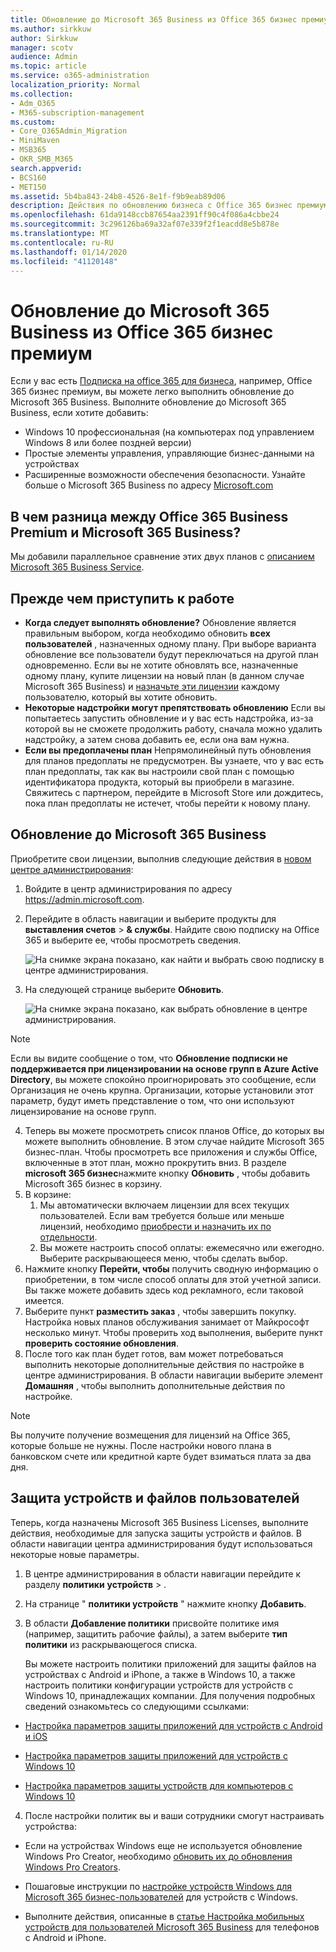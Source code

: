 ```yaml
---
title: Обновление до Microsoft 365 Business из Office 365 бизнес премиум
ms.author: sirkkuw
author: Sirkkuw
manager: scotv
audience: Admin
ms.topic: article
ms.service: o365-administration
localization_priority: Normal
ms.collection:
- Adm_O365
- M365-subscription-management
ms.custom:
- Core_O365Admin_Migration
- MiniMaven
- MSB365
- OKR_SMB_M365
search.appverid:
- BCS160
- MET150
ms.assetid: 5b4ba843-24b8-4526-8e1f-f9b9eab89d06
description: Действия по обновлению бизнеса с Office 365 бизнес премиум до Microsoft 365 бизнес.
ms.openlocfilehash: 61da9148ccb87654aa2391ff90c4f086a4cbbe24
ms.sourcegitcommit: 3c296126ba69a32af07e339f2f1eacdd8e5b878e
ms.translationtype: MT
ms.contentlocale: ru-RU
ms.lasthandoff: 01/14/2020
ms.locfileid: "41120148"
---
```

# <a name="upgrade-to-microsoft-365-business-from-office-365-business-premium"></a>Обновление до Microsoft 365 Business из Office 365 бизнес премиум

Если у вас есть [Подписка на office 365 для бизнеса](https://products.office.com/compare-all-microsoft-office-products-4-column?activetab=tab:primaryr2), например, Office 365 бизнес премиум, вы можете легко выполнить обновление до Microsoft 365 Business. Выполните обновление до Microsoft 365 Business, если хотите добавить: 
- Windows 10 профессиональная (на компьютерах под управлением Windows 8 или более поздней версии)
- Простые элементы управления, управляющие бизнес-данными на устройствах
- Расширенные возможности обеспечения безопасности.
Узнайте больше о Microsoft 365 Business по адресу [Microsoft.com](https://www.microsoft.com/microsoft-365/business)

## <a name="whats-the-difference-between-office-365-business-premium-and-microsoft-365-business"></a>В чем разница между Office 365 Business Premium и Microsoft 365 Business?
Мы добавили параллельное сравнение этих двух планов с [описанием Microsoft 365 Business Service](https://docs.microsoft.com/office365/servicedescriptions/microsoft-365-service-descriptions/microsoft-365-business-service-description). 

## <a name="before-you-get-started"></a>Прежде чем приступить к работе

- **Когда следует выполнять обновление?** Обновление является правильным выбором, когда необходимо обновить **всех пользователей** , назначенных одному плану. При выборе варианта обновление все пользователи будут переключаться на другой план одновременно. Если вы не хотите обновлять все, назначенные одному плану, купите лицензии на новый план (в данном случае Microsoft 365 Business) и [назначьте эти лицензии](https://docs.microsoft.com/office365/admin/manage/assign-licenses-to-users) каждому пользователю, который вы хотите обновить. 
- **Некоторые надстройки могут препятствовать обновлению** Если вы попытаетесь запустить обновление и у вас есть надстройка, из-за которой вы не сможете продолжить работу, сначала можно удалить надстройку, а затем снова добавить ее, если она вам нужна. 
- **Если вы предоплачены план** Непрямолинейный путь обновления для планов предоплаты не предусмотрен. Вы узнаете, что у вас есть план предоплаты, так как вы настроили свой план с помощью идентификатора продукта, который вы приобрели в магазине. Свяжитесь с партнером, перейдите в Microsoft Store или дождитесь, пока план предоплаты не истечет, чтобы перейти к новому плану.

## <a name="upgrade-to-microsoft-365-business"></a>Обновление до Microsoft 365 Business
Приобретите свои лицензии, выполнив следующие действия в [новом центре администрирования](https://docs.microsoft.com/office365/admin/microsoft-365-admin-center-preview):
1. Войдите в центр администрирования по адресу <a href="https://go.microsoft.com/fwlink/p/?linkid=837890" target="_blank">https://admin.microsoft.com</a>.
2. Перейдите в область навигации и выберите продукты для **выставления счетов** \> **& службы**. Найдите свою подписку на Office 365 и выберите ее, чтобы просмотреть сведения. 

    ![На снимке экрана показано, как найти и выбрать свою подписку в центре администрирования.](media/FindYourSubscription.png)

3. На следующей странице выберите **Обновить**. 

      ![На снимке экрана показано, как выбрать обновление в центре администрирования.](media/SelectUpgrade.png)

  > [!NOTE]
  > Если вы видите сообщение о том, что **Обновление подписки не поддерживается при лицензировании на основе групп в Azure Active Directory**, вы можете спокойно проигнорировать это сообщение, если Организация не очень крупна. Организации, которые установили этот параметр, будут иметь представление о том, что они используют лицензирование на основе групп.

4. Теперь вы можете просмотреть список планов Office, до которых вы можете выполнить обновление. В этом случае найдите Microsoft 365 бизнес-план. Чтобы просмотреть все приложения и службы Office, включенные в этот план, можно прокрутить вниз. В разделе **microsoft 365 бизнес**нажмите кнопку **Обновить** , чтобы добавить Microsoft 365 бизнес в корзину.
5. В корзине:
    1. Мы автоматически включаем лицензии для всех текущих пользователей. Если вам требуется больше или меньше лицензий, необходимо [приобрести и назначить их по отдельности](https://docs.microsoft.com/office365/admin/manage/assign-licenses-to-users).  
    2. Вы можете настроить способ оплаты: ежемесячно или ежегодно. Выберите раскрывающееся меню, чтобы сделать выбор.
6. Нажмите кнопку **Перейти, чтобы** получить сводную информацию о приобретении, в том числе способ оплаты для этой учетной записи. Вы также можете добавить здесь код рекламного, если таковой имеется.
7. Выберите пункт **разместить заказ** , чтобы завершить покупку.
Настройка новых планов обслуживания занимает от Майкрософт несколько минут. Чтобы проверить ход выполнения, выберите пункт **проверить состояние обновления**. 
1. После того как план будет готов, вам может потребоваться выполнить некоторые дополнительные действия по настройке в центре администрирования. В области навигации выберите элемент **Домашняя** , чтобы выполнить дополнительные действия по настройке.

> [!NOTE]
> Вы получите получение возмещения для лицензий на Office 365, которые больше не нужны. После настройки нового плана в банковском счете или кредитной карте будет взиматься плата за два дня.
  
## <a name="protect-user-devices-and-files"></a>Защита устройств и файлов пользователей

Теперь, когда назначены Microsoft 365 Business Licenses, выполните действия, необходимые для запуска защиты устройств и файлов. В области навигации центра администрирования будут использоваться некоторые новые параметры.
  
1. В центре администрирования в области навигации перейдите к разделу **политики** **устройств** \> .
    
2. На странице " **политики устройств** " нажмите кнопку **Добавить**.
    
3. В области **Добавление политики** присвойте политике имя (например, защитить рабочие файлы), а затем выберите **тип политики** из раскрывающегося списка. 
    
    Вы можете настроить политики приложений для защиты файлов на устройствах с Android и iPhone, а также в Windows 10, а также настроить политики конфигурации устройств для устройств с Windows 10, принадлежащих компании. Для получения подробных сведений ознакомьтесь со следующими ссылками:
    
  - [Настройка параметров защиты приложений для устройств с Android и iOS](app-protection-settings-for-android-and-ios.md)
    
  - [Настройка параметров защиты приложений для устройств с Windows 10](protection-settings-for-windows-10-devices.md)
    
  - [Настройка параметров защиты устройств для компьютеров с Windows 10](protection-settings-for-windows-10-pcs.md)
    
  
4. После настройки политик вы и ваши сотрудники смогут настраивать устройства:
    
  - Если на устройствах Windows еще не используется обновление Windows Pro Creator, необходимо [обновить их до обновления Windows Pro Creators](upgrade-to-windows-pro-creators-update.md).
    
  - Пошаговые инструкции по [настройке устройств Windows для Microsoft 365 бизнес-пользователей](set-up-windows-devices.md) для устройств с Windows. 
    
  - Выполните действия, описанные в [статье Настройка мобильных устройств для пользователей Microsoft 365 Business](set-up-mobile-devices.md) для телефонов с Android и iPhone. 

